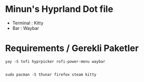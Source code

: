 Minun's Hyprland Dot file
=======

- Terminal : Kitty
- Bar : Waybar

Requirements / Gerekli Paketler
============

    yay -S tofi hyprpicker rofi-power-menu waybar 


    sudo pacman -S thunar firefox steam kitty
